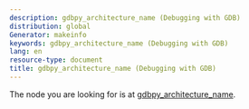 ```yaml
---
description: gdbpy_architecture_name (Debugging with GDB)
distribution: global
Generator: makeinfo
keywords: gdbpy_architecture_name (Debugging with GDB)
lang: en
resource-type: document
title: gdbpy_architecture_name (Debugging with GDB)
---
```

The node you are looking for is at [gdbpy_architecture_name](Architectures-In-Python.html#gdbpy_005farchitecture_005fname).
